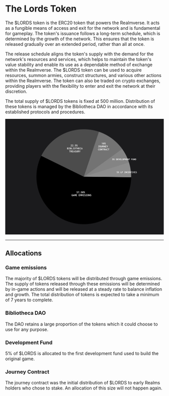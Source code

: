 # The Lords Token

The $LORDS token is the ERC20 token that powers the Realmverse. It acts as a fungible means of access and exit for the network and is fundamental for gameplay. The token's issuance follows a long-term schedule, which is determined by the growth of the network. This ensures that the token is released gradually over an extended period, rather than all at once.

The release schedule aligns the token's supply with the demand for the network's resources and services, which helps to maintain the token's value stability and enable its use as a dependable method of exchange within the Realmverse. The $LORDS token can be used to acquire resources, summon armies, construct structures, and various other actions within the Realmverse. The token can also be traded on crypto exchanges, providing players with the flexibility to enter and exit the network at their discretion.

The total supply of $LORDS tokens is fixed at 500 million. Distribution of these tokens is managed by the Bibliotheca DAO in accordance with its established protocols and procedures.

![$LORDS Allocation](static/img/allocation.png)

---
## Allocations

### Game emissions

The majority of $LORDS tokens will be distributed through game emissions. The supply of tokens released through these emissions will be determined by in-game actions and will be released at a steady rate to balance inflation and growth. The total distribution of tokens is expected to take a minimum of 7 years to complete.

### Bibliotheca DAO

The DAO retains a large proportion of the tokens which it could choose to use for any purpose.

### Development Fund

5% of $LORDS is allocated to the first development fund used to build the original game.

### Journey Contract

The journey contract was the initial distribution of $LORDS to early Realms holders who chose to stake. An allocation of this size will not happen again.